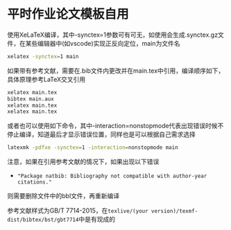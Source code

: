 # 平时作业论文模板自用



使用XeLaTeX编译，其中-synctex=1参数可有可无，如使用会生成.synctex.gz文件，在某些编辑器中(如vscode)实现正反向定位，main为文件名

```bash
xelatex -synctex=1 main
```

如果带有参考文献，需要在.bib文件内更改并在main.tex中引用，编译顺序如下，具体原理参考LaTeX交叉引用

```bash
xelatex main.tex
bibtex main.aux
xelatex main.tex
xelatex main.tex
```

或者也可以使用如下命令，其中-interaction=nonstopmode代表出现错误时候不停止编译，知道最后才显示错误位置，同样也是可以根据自己需求选择

```bash
latexmk -pdfxe -synctex=1 -interaction=nonstopmode main
```
注意，如果在引用参考文献的情况下，如果出现以下错误
- `"Package natbib: Bibliography not compatible with author-year citations."`

则需要删除文件中的bbl文件，再重新编译

参考文献样式为GB/T 7714-2015，在`texlive/(your version)/texmf-dist/bibtex/bst/gbt7714`中是有现成的
